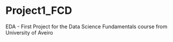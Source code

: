 # Project1_FCD
EDA - First Project for the Data Science Fundamentals course from University of Aveiro
